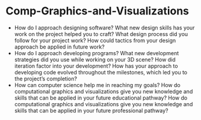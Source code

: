 # Comp-Graphics-and-Visualizations

* How do I approach designing software?
    What new design skills has your work on the project helped you to craft?
    What design process did you follow for your project work?
    How could tactics from your design approach be applied in future work?
* How do I approach developing programs?
    What new development strategies did you use while working on your 3D scene?
    How did iteration factor into your development?
    How has your approach to developing code evolved throughout the milestones, which led you to the project’s completion?
* How can computer science help me in reaching my goals?
    How do computational graphics and visualizations give you new knowledge and skills that can be applied in your future educational pathway?
    How do computational graphics and visualizations give you new knowledge and skills that can be applied in your future professional pathway?
